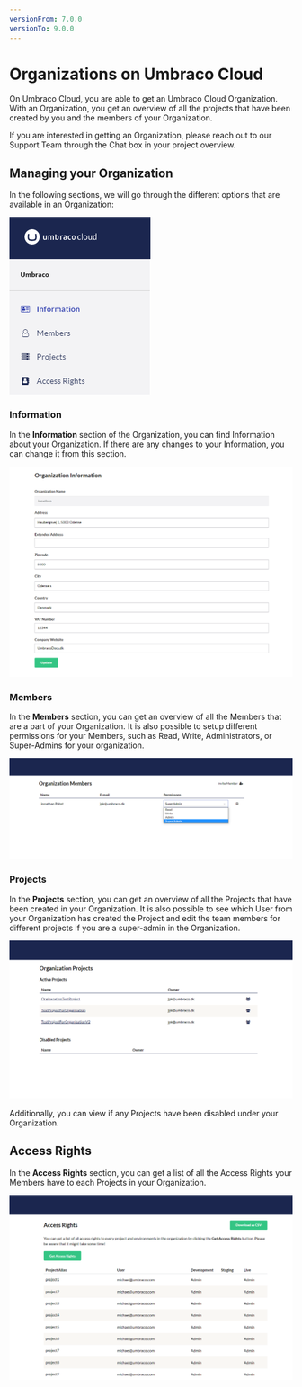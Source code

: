 ```yaml
---
versionFrom: 7.0.0
versionTo: 9.0.0
---
```


# Organizations on Umbraco Cloud

On Umbraco Cloud, you are able to get an Umbraco Cloud Organization. With an Organization, you get an overview of all the projects that have been created by you and the members of your Organization.

If you are interested in getting an Organization, please reach out to our Support Team through the Chat box in your project overview.

## Managing your Organization

In the following sections, we will go through the different options that are available in an Organization:

![Organization Overview](images/Organization-Overview.png)

### Information

In the **Information** section of the Organization, you can find Information about your Organization. If there are any changes to your Information, you can change it from this section.

![Information](images/Information.png)

### Members

In the **Members** section, you can get an overview of all the Members that are a part of your Organization. It is also possible to setup different permissions for your Members, such as Read,  Write, Administrators, or Super-Admins for your organization.

![Organization Members](images/Members.png)

### Projects

In the **Projects** section, you can get an overview of all the Projects that have been created in your Organization. It is also possible to see which User from your Organization has created the Project and edit the team members for different projects if you are a super-admin in the Organization.

![Project overview](images/Projects.png)

Additionally, you can view if any Projects have been disabled under your Organization.

## Access Rights

In the **Access Rights** section, you can get a list of all the Access Rights your Members have to each Projects in your Organization.

![Access Rights](images/Access_rights.png)
